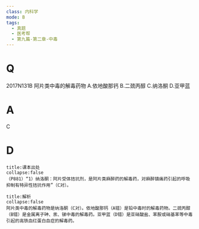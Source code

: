 ```yaml
---
class: 内科学
mode: B
tags:
  - 真题
  - 医考帮
  - 第九篇-第二章-中毒
---
```


# Q
2017N131B 阿片类中毒的解毒药物
A.依地酸那钙
B.二巯丙醇
C.纳洛酮
D.亚甲蓝

# A
C
# D
```ad-note
title:课本出处
collapse:false
（P881）“1）纳洛酮：阿片受体拮抗剂，是阿片类麻醉药的解毒药，对麻醉镇痛药引起的呼吸抑制有特异性拮抗作用”（C对）。
```

```ad-summary
title:解析
collapse:false
阿片类中毒的解毒药物是纳洛酮（C对）。依地酸那钙（A错）是铅中毒时的解毒药物。二巯丙醇（B错）是金属离子砷、汞、锑中毒的解毒药。亚甲蓝（D错）是亚硝酸盐、苯胺或硝基苯等中毒引起的高铁血红蛋白血症的解毒药。
```

